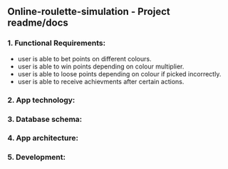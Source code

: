 ## Online-roulette-simulation - Project readme/docs

### 1. Functional Requirements:

- user is able to bet points on different colours.
- user is able to win points depending on colour multiplier.
- user is able to loose points depending on colour if picked incorrectly.
- user is able to receive achievments after certain actions.

### 2. App technology:



### 3. Database schema: 




### 4. App architecture: 




### 5. Development: 










